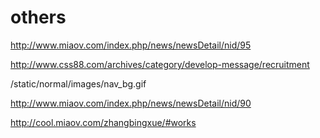 # others




http://www.miaov.com/index.php/news/newsDetail/nid/95


http://www.css88.com/archives/category/develop-message/recruitment



/static/normal/images/nav_bg.gif


http://www.miaov.com/index.php/news/newsDetail/nid/90

http://cool.miaov.com/zhangbingxue/#works







